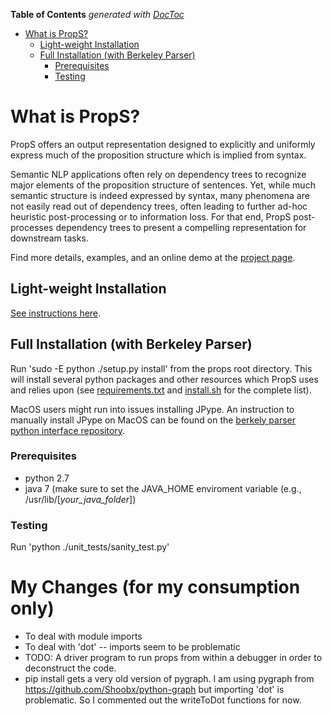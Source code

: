 <!-- START doctoc generated TOC please keep comment here to allow auto update -->
<!-- DON'T EDIT THIS SECTION, INSTEAD RE-RUN doctoc TO UPDATE -->
**Table of Contents**  *generated with [DocToc](https://github.com/thlorenz/doctoc)*

- [What is PropS?](#what-is-props)
  - [Light-weight Installation](#light-weight-installation)
  - [Full Installation (with Berkeley Parser)](#full-installation-with-berkeley-parser)
    - [Prerequisites](#prerequisites)
    - [Testing](#testing)

<!-- END doctoc generated TOC please keep comment here to allow auto update -->

# What is PropS?

PropS offers an output representation designed to explicitly and uniformly express much of the proposition structure which is implied from syntax.

Semantic NLP applications often rely on dependency trees to recognize major elements of the proposition structure of sentences. 
Yet, while much semantic structure is indeed expressed by syntax, many phenomena are not easily read out of dependency trees, often leading to further ad-hoc heuristic post-processing or to information loss. 
For that end, PropS post-processes dependency trees to present a compelling representation for downstream tasks.

Find more details, examples, and an online demo at the [project page](http:/www.cs.biu.ac.il/~stanovg/props.html).

## Light-weight Installation
[See instructions here](PIPELINE.md).

## Full Installation (with Berkeley Parser)

Run 'sudo -E python ./setup.py install' from the props root directory.
This will install several python packages and other resources which PropS uses and relies upon (see [requirements.txt](props/install/requirements.txt) and [install.sh](props/install/install.sh) for the complete list).

MacOS users might run into issues installing JPype. An instruction to manually install JPype on MacOS can be found on the [berkely parser python interface repository](https://github.com/emcnany/berkeleyinterface#installation-and-dependencies).

### Prerequisites

* python 2.7
* java 7 (make sure to set the JAVA_HOME enviroment variable (e.g., /usr/lib/[*your_java_folder*])

### Testing 

Run 'python ./unit_tests/sanity_test.py'

# My Changes (for my consumption only)
-  To deal with module imports
-  To deal with 'dot'  -- imports seem to be problematic
-  TODO: A driver program to  run props from within a debugger in order to deconstruct the code.
-  pip install gets a very old version of pygraph. I am using pygraph from https://github.com/Shoobx/python-graph  but importing 'dot' is problematic. So I commented out the writeToDot functions for now.




